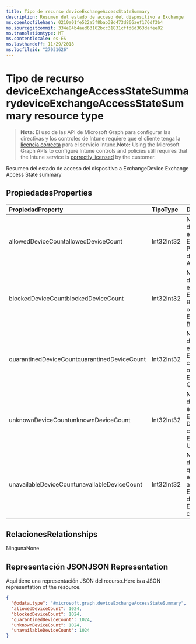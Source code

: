 ```yaml
---
title: Tipo de recurso deviceExchangeAccessStateSummary
description: Resumen del estado de acceso del dispositivo a Exchange
ms.openlocfilehash: 0210a01fe522a5f8bab38d473d866aef176df3b4
ms.sourcegitcommit: 334e84b4aed63162bcc31831cffd6d363dafee02
ms.translationtype: MT
ms.contentlocale: es-ES
ms.lasthandoff: 11/29/2018
ms.locfileid: "27031626"
---
```

# <a name="deviceexchangeaccessstatesummary-resource-type"></a><span data-ttu-id="38340-103">Tipo de recurso deviceExchangeAccessStateSummary</span><span class="sxs-lookup"><span data-stu-id="38340-103">deviceExchangeAccessStateSummary resource type</span></span>

> <span data-ttu-id="38340-104">**Nota:** El uso de las API de Microsoft Graph para configurar las directivas y los controles de Intune requiere que el cliente tenga la [licencia correcta](https://go.microsoft.com/fwlink/?linkid=839381) para el servicio Intune.</span><span class="sxs-lookup"><span data-stu-id="38340-104">**Note:** Using the Microsoft Graph APIs to configure Intune controls and policies still requires that the Intune service is [correctly licensed](https://go.microsoft.com/fwlink/?linkid=839381) by the customer.</span></span>

<span data-ttu-id="38340-105">Resumen del estado de acceso del dispositivo a Exchange</span><span class="sxs-lookup"><span data-stu-id="38340-105">Device Exchange Access State summary</span></span>
## <a name="properties"></a><span data-ttu-id="38340-106">Propiedades</span><span class="sxs-lookup"><span data-stu-id="38340-106">Properties</span></span>
|<span data-ttu-id="38340-107">Propiedad</span><span class="sxs-lookup"><span data-stu-id="38340-107">Property</span></span>|<span data-ttu-id="38340-108">Tipo</span><span class="sxs-lookup"><span data-stu-id="38340-108">Type</span></span>|<span data-ttu-id="38340-109">Descripción</span><span class="sxs-lookup"><span data-stu-id="38340-109">Description</span></span>|
|:---|:---|:---|
|<span data-ttu-id="38340-110">allowedDeviceCount</span><span class="sxs-lookup"><span data-stu-id="38340-110">allowedDeviceCount</span></span>|<span data-ttu-id="38340-111">Int32</span><span class="sxs-lookup"><span data-stu-id="38340-111">Int32</span></span>|<span data-ttu-id="38340-112">Número total de dispositivos con el estado de acceso de Exchange: Permitido.</span><span class="sxs-lookup"><span data-stu-id="38340-112">Total count of devices with Exchange Access State: Allowed.</span></span>|
|<span data-ttu-id="38340-113">blockedDeviceCount</span><span class="sxs-lookup"><span data-stu-id="38340-113">blockedDeviceCount</span></span>|<span data-ttu-id="38340-114">Int32</span><span class="sxs-lookup"><span data-stu-id="38340-114">Int32</span></span>|<span data-ttu-id="38340-115">Número total de dispositivos con el estado de acceso de Exchange: Bloqueado.</span><span class="sxs-lookup"><span data-stu-id="38340-115">Total count of devices with Exchange Access State: Blocked.</span></span>|
|<span data-ttu-id="38340-116">quarantinedDeviceCount</span><span class="sxs-lookup"><span data-stu-id="38340-116">quarantinedDeviceCount</span></span>|<span data-ttu-id="38340-117">Int32</span><span class="sxs-lookup"><span data-stu-id="38340-117">Int32</span></span>|<span data-ttu-id="38340-118">Número total de dispositivos con el estado de acceso de Exchange: En cuarentena.</span><span class="sxs-lookup"><span data-stu-id="38340-118">Total count of devices with Exchange Access State: Quarantined.</span></span>|
|<span data-ttu-id="38340-119">unknownDeviceCount</span><span class="sxs-lookup"><span data-stu-id="38340-119">unknownDeviceCount</span></span>|<span data-ttu-id="38340-120">Int32</span><span class="sxs-lookup"><span data-stu-id="38340-120">Int32</span></span>|<span data-ttu-id="38340-121">Número total de dispositivos con el estado de acceso de Exchange: Desconocido.</span><span class="sxs-lookup"><span data-stu-id="38340-121">Total count of devices with Exchange Access State: Unknown.</span></span>|
|<span data-ttu-id="38340-122">unavailableDeviceCount</span><span class="sxs-lookup"><span data-stu-id="38340-122">unavailableDeviceCount</span></span>|<span data-ttu-id="38340-123">Int32</span><span class="sxs-lookup"><span data-stu-id="38340-123">Int32</span></span>|<span data-ttu-id="38340-124">Número total de dispositivos para los que no se puede encontrar el estado de acceso de Exchange.</span><span class="sxs-lookup"><span data-stu-id="38340-124">Total count of devices for which no Exchange Access State could be found.</span></span>|

## <a name="relationships"></a><span data-ttu-id="38340-125">Relaciones</span><span class="sxs-lookup"><span data-stu-id="38340-125">Relationships</span></span>
<span data-ttu-id="38340-126">Ninguna</span><span class="sxs-lookup"><span data-stu-id="38340-126">None</span></span>
## <a name="json-representation"></a><span data-ttu-id="38340-127">Representación JSON</span><span class="sxs-lookup"><span data-stu-id="38340-127">JSON Representation</span></span>
<span data-ttu-id="38340-128">Aquí tiene una representación JSON del recurso.</span><span class="sxs-lookup"><span data-stu-id="38340-128">Here is a JSON representation of the resource.</span></span>
<!-- {
  "blockType": "resource",
  "@odata.type": "microsoft.graph.deviceExchangeAccessStateSummary"
}
-->
``` json
{
  "@odata.type": "#microsoft.graph.deviceExchangeAccessStateSummary",
  "allowedDeviceCount": 1024,
  "blockedDeviceCount": 1024,
  "quarantinedDeviceCount": 1024,
  "unknownDeviceCount": 1024,
  "unavailableDeviceCount": 1024
}
```



